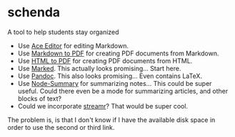# schenda
A tool to help students stay organized

- Use [Ace Editor](http://ace.c9.io/) for editing Markdown.
- Use [Markdown to PDF](https://npmjs.org/package/markdown-pdf) for creating PDF documents from Markdown.
- Use [HTML to PDF](https://github.com/marcbachmann/node-html-pdf) for creating PDF documents from HTML.
- Use [Marked](https://github.com/chjj/marked).  This actually looks promising... Start here.
- Use [Pandoc](http://pandoc.org/).  This also looks promising... Even contains LaTeX.
- Use [Node-Summary](https://github.com/jbrooksuk/node-summary) for summarizing notes... This could be super useful.  Could there even be a mode for summarizing articles, and other blocks of text?  
- Could we incorporate [streamr](http://stosur.info/streamr/)? That would be super cool.

The problem is, is that I don't know if I have the available disk space in order to use the second or third link.  
